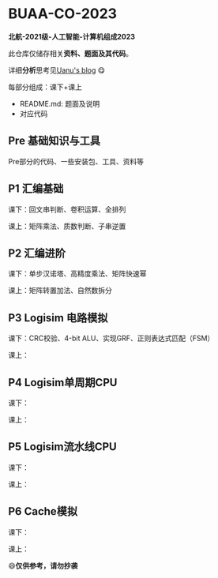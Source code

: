 # BUAA-CO-2023

**北航-2021级-人工智能-计算机组成2023**

此仓库仅储存相关**资料、题面及其代码**。

详细**分析**思考见[Uanu's blog](https://uanu2002.github.io) :yum:



每部分组成：课下+课上

*   README.md: 题面及说明
*   对应代码

## Pre 基础知识与工具

Pre部分的代码、一些安装包、工具、资料等

## P1 汇编基础

课下：回文串判断、卷积运算、全排列

课上：矩阵乘法、质数判断、子串逆置

## P2 汇编进阶

课下：单步汉诺塔、高精度乘法、矩阵快速幂

课上：矩阵转置加法、自然数拆分

## P3 Logisim 电路模拟

课下：CRC校验、4-bit ALU、实现GRF、正则表达式匹配（FSM）

课上：

## P4 Logisim单周期CPU

课下：

课上：

## P5 Logisim流水线CPU

课下：

课上：

## P6 Cache模拟

课下：

课上：



:smile:**仅供参考，请勿抄袭**
